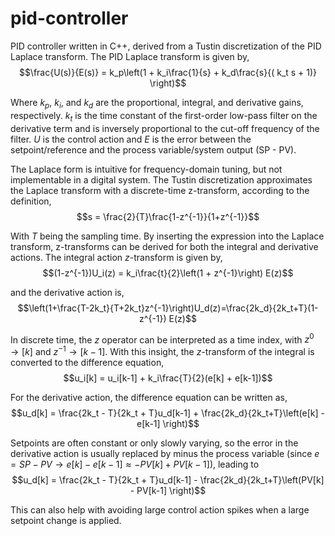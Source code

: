 # pid-controller
PID controller written in C++, derived from a Tustin discretization of the PID Laplace transform.
The PID Laplace transform is given by,
$$\frac{U(s)}{E(s)} = k_p\left(1 + k_i\frac{1}{s} + k_d\frac{s}{( k_t s + 1)} \right)$$

Where $k_p$, $k_i$, and $k_d$ are the proportional, integral, and derivative gains, respectively. $k_t$ is the time constant of the first-order low-pass filter on the derivative term and is inversely proportional to the cut-off frequency of the filter. $U$ is the control action and $E$ is the error between the setpoint/reference and the process variable/system output (SP - PV).

The Laplace form is intuitive for frequency-domain tuning, but not implementable in a digital system. The Tustin discretization approximates the Laplace transform with a discrete-time z-transform, according to the definition,
$$s = \frac{2}{T}\frac{1-z^{-1}}{1+z^{-1}}$$

With $T$ being the sampling time. By inserting the expression into the Laplace transform, z-transforms can be derived for both the integral and derivative actions. The integral action $z$-transform is given by,
$$(1-z^{-1})U_i(z) = k_i\frac{t}{2}\left(1 + z^{-1}\right) E(z)$$

and the derivative action is,
$$\left(1+\frac{T-2k_t}{T+2k_t}z^{-1}\right)U_d(z)=\frac{2k_d}{2k_t+T}(1-z^{-1}) E(z)$$

In discrete time, the $z$ operator can be interpreted as a time index, with $z^0\rightarrow [k]$ and $z^{-1}\rightarrow [k-1]$. With this insight, the $z$-transform of the integral is converted to the difference equation,
$$u_i[k] = u_i[k-1] + k_i\frac{T}{2}(e[k] + e[k-1])$$

For the derivative action, the difference equation can be written as,
$$u_d[k] = \frac{2k_t - T}{2k_t + T}u_d[k-1] + \frac{2k_d}{2k_t+T}\left(e[k] - e[k-1] \right)$$

Setpoints are often constant or only slowly varying, so the error in the derivative action is usually replaced by minus the process variable (since $e = SP - PV \rightarrow e[k] - e[k-1] \approx -PV[k] + PV[k-1]$), leading to
$$u_d[k] = \frac{2k_t - T}{2k_t + T}u_d[k-1] - \frac{2k_d}{2k_t+T}\left(PV[k] - PV[k-1] \right)$$

This can also help with avoiding large control action spikes when a large setpoint change is applied.
